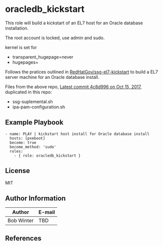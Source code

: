 # oracledb_kickstart

This role will build a kickstart of an EL7 host for an Oracle database installation.

The root account is locked, use admin and sudo.

kernel is set for 
* transparent_hugepage=never
* hugepages=


Follows the pratices outlined in [RedHatGov/ssg-el7-kickstart](https://github.com/RedHatGov/ssg-el7-kickstart) to build a EL7 server machine for an Oracle database install.

Files from the above repo, [Latest commit 4c8d996 on Oct 15, 2017](https://github.com/RedHatGov/ssg-el7-kickstart/commit/4c8d9968f4b95cae216a0b71e459609160d6857a), duplicated in this repo:
* ssg-suplemental.sh
* ipa-pam-configuration.sh

## Example Playbook

	- name: PLAY | kickstart host install for Oracle database install
	  hosts: [pxeboot]
	  become: true
	  become_method: 'sudo'
	  roles:
	    - { role: oracledb_kickstart }

## License

MIT

## Author Information

|Author|E-mail|
|---|---|
|Bob Winter|TBD|

## References
